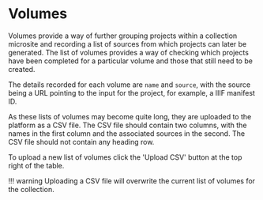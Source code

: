# Volumes

Volumes provide a way of further grouping projects within a collection
microsite and recording a list of sources from which projects can later be
generated. The list of volumes provides a way of checking which projects have
been completed for a particular volume and those that still need to be created.

The details recorded for each volume are `name` and `source`, with the source
being a URL pointing to the input for the project, for example, a IIIF
manifest ID.

As these lists of volumes may become quite long, they are uploaded to the
platform as a CSV file. The CSV file should contain two columns, with the
names in the first column and the associated sources in the second. The CSV
file should not contain any heading row.

To upload a new list of volumes click the 'Upload CSV' button at the top right
of the table.

!!! warning
    Uploading a CSV file will overwrite the current list of volumes for the
    collection.
